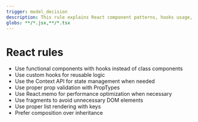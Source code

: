 ```yaml
---
trigger: model_decision
description: This rule explains React component patterns, hooks usage, and best practices.
globs: **/*.jsx,**/*.tsx
---
```


# React rules

- Use functional components with hooks instead of class components
- Use custom hooks for reusable logic
- Use the Context API for state management when needed
- Use proper prop validation with PropTypes
- Use React.memo for performance optimization when necessary
- Use fragments to avoid unnecessary DOM elements
- Use proper list rendering with keys
- Prefer composition over inheritance
